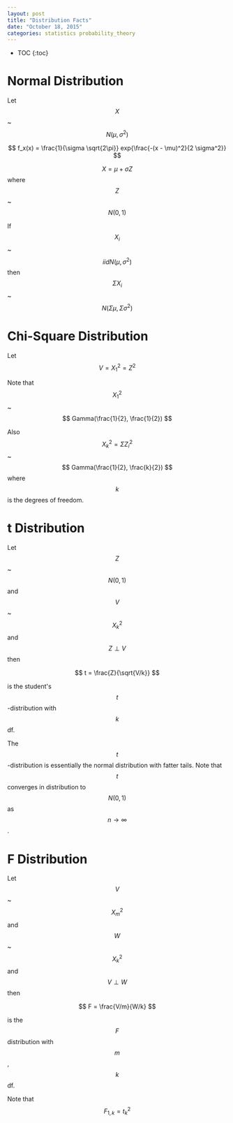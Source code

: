 ```yaml
---
layout: post
title: "Distribution Facts"
date: "October 18, 2015"
categories: statistics probability_theory
---
```


* TOC
{:toc}



# Normal Distribution
Let $$ X $$ ~ $$ N(\mu, \sigma^2) $$

$$ f_x(x) = \frac{1}{\sigma \sqrt{2\pi}} exp{\frac{-(x - \mu)^2}{2 \sigma^2}} $$

$$ X = \mu + \sigma Z$$ where $$ Z $$ ~ $$ N(0, 1) $$

If $$ X_i $$ ~ $$ iidN(\mu, \sigma^2) $$ then $$ \Sigma X_i $$ ~ $$ N(\Sigma \mu, \Sigma \sigma^2) $$

# Chi-Square Distribution
Let $$ V = X^2_1 = Z^2 $$

Note that $$ X^2_1 $$ ~ $$ Gamma(\frac{1}{2}, \frac{1}{2}) $$

Also $$ X^2_k = \Sigma Z^2_i $$ ~ $$ Gamma(\frac{1}{2}, \frac{k}{2}) $$ where $$k$$ is the degrees of freedom. 

# t Distribution
Let $$Z$$  ~ $$ N(0, 1) $$ and $$V$$ ~ $$ X^2_k$$ and $$ Z \perp V $$ then 

$$ t = \frac{Z}{\sqrt{V/k}} $$

is the student's $$t$$-distribution with $$k$$ df. 

The $$t$$-distribution is essentially the normal distribution with fatter tails. Note that $$ t $$ converges in distribution to $$ N(0, 1) $$ as $$ n \rightarrow \infty $$. 

# F Distribution
Let $$V$$ ~ $$ X^2_m $$ and $$W$$ ~ $$ X^2_k $$ and $$ V \perp W $$ then 

$$ F = \frac{V/m}{W/k} $$

is the $$F$$ distribution with $$m$$, $$k$$ df.

Note that $$ F_{1, k} = t^2_k $$
